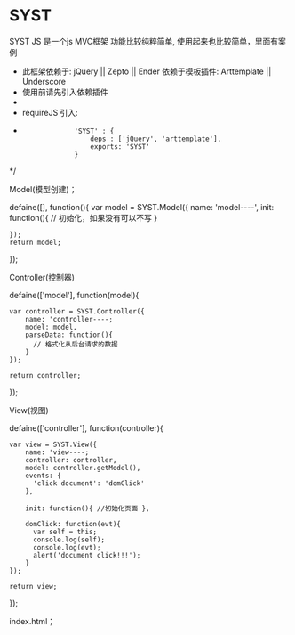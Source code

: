 SYST
====

SYST JS 是一个js MVC框架 功能比较纯粹简单, 使用起来也比较简单，里面有案例

 * 此框架依赖于: jQuery || Zepto || Ender   依赖于模板插件: Arttemplate || Underscore
 * 使用前请先引入依赖插件
 *
 * requireJS 引入:
 *                  'SYST' : {
                        deps : ['jQuery', 'arttemplate'],
                        exports: 'SYST'
                    }
 */
 
 Model(模型创建)；
 
 defaine([], function(){
    var model = SYST.Model({
        name: 'model----',
        init: function(){ // 初始化，如果没有可以不写 }
        
    });
    return model;
 });
 
 
 Controller(控制器)
 
 defaine(['model'], function(model){
 
    var controller = SYST.Controller({
        name: 'controller----;
        model: model,
        parseData: function(){
          // 格式化从后台请求的数据
        }
    });  
    
    return controller;
 });
 
 
 View(视图)
 
  defaine(['controller'], function(controller){
 
    var view = SYST.View({
        name: 'view----;
        controller: controller,
        model: controller.getModel(),
        events: {
          'click document': 'domClick'
        },
        
        init: function(){ //初始化页面 },
        
        domClick: function(evt){
          var self = this;
          console.log(self);
          console.log(evt);
          alert('document click!!!');
        }
    });  
    
    return view;
 });
 
 
index.html；


<!DOCTYPE html>
<html>
<head>
  <meta charset="UTF-8" />
  <title>SYST JS FRAMEWORK</title>
</head>
<body


  <script src="js/libs/require/require.js" 
          data-main="js/libs/mian.js" 
          data-app="js/index/init.js" 
          data-appname="index"></script>
</body>
</html>
 
 
 
 
 
 
 
 
 
 
 
